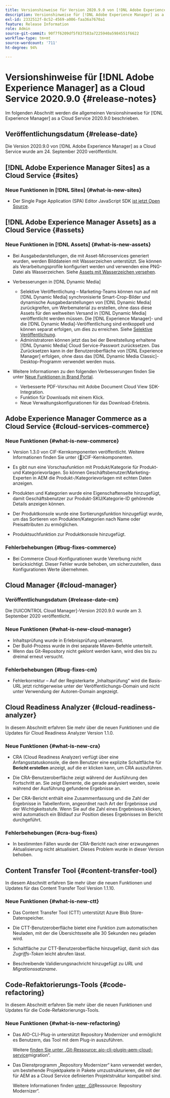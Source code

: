 ```yaml
---
title: Versionshinweise für Version 2020.9.0 von [!DNL Adobe Experience Manager] as a Cloud Service.
description: Versionshinweise für [!DNL Adobe Experience Manager] as a Cloud Service 2020.9.0
exl-id: 2332512f-8c52-4569-a006-faa36a7670a1
feature: Release Information
role: Admin
source-git-commit: 90f7f6209df5f837583a7225940a5984551f6622
workflow-type: tm+mt
source-wordcount: '711'
ht-degree: 94%

---
```


# Versionshinweise für [!DNL Adobe Experience Manager] as a Cloud Service 2020.9.0 {#release-notes}

Im folgenden Abschnitt werden die allgemeinen Versionshinweise für [!DNL Experience Manager] as a Cloud Service 2020.9.0 beschrieben.

## Veröffentlichungsdatum {#release-date}

Die Version 2020.9.0 von [!DNL Adobe Experience Manager] as a Cloud Service wurde am 24. September 2020 veröffentlicht.

## [!DNL Adobe Experience Manager Sites] as a Cloud Service {#sites}

### Neue Funktionen in [!DNL Sites] {#what-is-new-sites}

* Der Single Page Application (SPA) Editor JavaScript SDK [ist jetzt Open Source](/help/implementing/developing/hybrid/reference-materials.md).

## [!DNL Adobe Experience Manager Assets] as a Cloud Service {#assets}

### Neue Funktionen in [!DNL Assets] {#what-is-new-assets}

* Bei Ausgabedarstellungen, die mit Asset-Microservices generiert wurden, werden Bilddateien mit Wasserzeichen unterstützt. Sie können als Verarbeitungsprofile konfiguriert werden und verwenden eine PNG-Datei als Wasserzeichen. Siehe [Assets mit Wasserzeichen versehen](/help/assets/watermark-assets.md).

* Verbesserungen in [!DNL Dynamic Media]

   * Selektive Veröffentlichung – Marketing-Teams können nun auf mit [!DNL Dynamic Media] synchronisierte Smart-Crop-Bilder und dynamische Ausgabedarstellungen von [!DNL Dynamic Media] zurückgreifen, um Werbematerial zu erstellen, ohne dass diese Assets für den weltweiten Versand in [!DNL Dynamic Media] veröffentlicht werden müssen. Die [!DNL Experience Manager]- und die [!DNL Dynamic Media]-Veröffentlichung sind entkoppelt und können separat erfolgen, um dies zu erreichen. Siehe [Selektive Veröffentlichung](/help/assets/dynamic-media/selective-publishing.md).
   * Administratoren können jetzt das bei der Bereitstellung erhaltene [!DNL Dynamic Media] Cloud Service-Passwort zurücksetzen. Das Zurücksetzen kann in der Benutzeroberfläche von [!DNL Experience Manager] erfolgen, ohne dass das [!DNL Dynamic Media Classic]-Desktop-Programm verwendet werden muss.

* Weitere Informationen zu den folgenden Verbesserungen finden Sie unter [Neue Funktionen in Brand Portal](https://experienceleague.adobe.com/docs/experience-manager-brand-portal/using/introduction/whats-new.html?lang=de).

   * Verbesserte PDF-Vorschau mit Adobe Document Cloud View SDK-Integration.
   * Funktion für Downloads mit einem Klick.
   * Neue Verwaltungskonfigurationen für das Download-Erlebnis.

<!--
### Bugs Fixed {#bugs-fixed-assets}

TBD: list of Assets aaCS bugs that are fixed.
-->

## Adobe Experience Manager Commerce as a Cloud Service {#cloud-services-commerce}

### Neue Funktionen {#what-is-new-commerce}

* Version 1.3.0 von CIF-Kernkomponenten veröffentlicht. Weitere Informationen finden Sie unter {[&#128279;](https://github.com/adobe/aem-core-cif-components/releases/tag/core-cif-components-reactor-1.3.0)}CIF-Kernkomponenten.

* Es gibt nun eine Vorschaufunktion mit Produkt/Kategorie für Produkt- und Kategorievorlagen. So können Geschäftsbenutzer/Marketing-Experten in AEM die Produkt-/Kategorievorlagen mit echten Daten anzeigen.

* Produkten und Kategorien wurde eine Eigenschaftenseite hinzugefügt, damit Geschäftsbenutzer zur Produkt-SKU/Kategorie-ID gehörende Details anzeigen können.

* Der Produktkonsole wurde eine Sortierungsfunktion hinzugefügt wurde, um das Sortieren von Produkten/Kategorien nach Name oder Preisattributen zu ermöglichen.

* Produktsuchfunktion zur Produktkonsole hinzugefügt.

### Fehlerbehebungen {#bug-fixes-commerce}

* Bei Commerce Cloud-Konfigurationen wurde Vererbung nicht berücksichtigt. Dieser Fehler wurde behoben, um sicherzustellen, dass Konfigurationen Werte übernehmen.

## Cloud Manager {#cloud-manager}

### Veröffentlichungsdatum {#release-date-cm}

Die [!UICONTROL Cloud Manager]-Version 2020.9.0 wurde am 3. September 2020 veröffentlicht.

### Neue Funktionen {#what-is-new-cloud-manager}

* Inhaltsprüfung wurde in Erlebnisprüfung umbenannt.
* Der Build-Prozess wurde in drei separate Maven-Befehle unterteilt.
* Wenn das Git-Repository nicht geklont werden kann, wird dies bis zu dreimal erneut versucht.

### Fehlerbehebungen {#bug-fixes-cm}

* Fehlerkorrektur – Auf der Registerkarte „Inhaltsprüfung“ wird die Basis-URL jetzt richtigerweise unter der Veröffentlichungs-Domain und nicht unter Verwendung der Autoren-Domain angezeigt.

## Cloud Readiness Analyzer {#cloud-readiness-analyzer}

In diesem Abschnitt erfahren Sie mehr über die neuen Funktionen und die Updates für Cloud Readiness Analyzer Version 1.1.0.

### Neue Funktionen {#what-is-new-cra}

* CRA (Cloud Readiness Analyzer) verfügt über eine Anfangsstatuskonsole, die dem Benutzer eine explizite Schaltfläche für **Bericht erstellen** anzeigt, auf die er klicken kann, um CRA auszuführen.

* Die CRA-Benutzeroberfläche zeigt während der Ausführung den Fortschritt an. Sie zeigt Elemente, die gerade analysiert werden, sowie während der Ausführung gefundene Ergebnisse an.

* Der CRA-Bericht enthält eine Zusammenfassung und die Zahl der Ergebnisse in Tabellenform, angeordnet nach Art der Ergebnisse und der Wichtigkeitsstufe. Wenn Sie auf die Zahl eines Ergebnisses klicken, wird automatisch ein Bildlauf zur Position dieses Ergebnisses im Bericht durchgeführt.

### Fehlerbehebungen {#cra-bug-fixes}

* In bestimmten Fällen wurde der CRA-Bericht nach einer erzwungenen Aktualisierung nicht aktualisiert. Dieses Problem wurde in dieser Version behoben.

## Content Transfer Tool {#content-transfer-tool}

In diesem Abschnitt erfahren Sie mehr über die neuen Funktionen und Updates für das Content Transfer Tool Version 1.1.10.

### Neue Funktionen {#what-is-new-ctt}

* Das Content Transfer Tool (CTT) unterstützt Azure Blob Store-Datenspeicher.

* Die CTT-Benutzeroberfläche bietet eine Funktion zum automatischen Neuladen, mit der die Übersichtsseite alle 30 Sekunden neu geladen wird.

* Schaltfläche zur CTT-Benutzeroberfläche hinzugefügt, damit sich das *Zugriffs-Token* leicht abrufen lässt.

* Beschreibende Validierungsnachricht hinzugefügt zu *URL* und *Migrationssatzname*.

## Code-Refaktorierungs-Tools {#code-refactoring}

In diesem Abschnitt erfahren Sie mehr über die neuen Funktionen und Updates für die Code-Refaktorierungs-Tools.

### Neue Funktionen {#what-is-new-refactoring}

* Das AIO-CLI-Plug-in unterstützt Repository Modernizer und ermöglicht es Benutzern, das Tool mit dem Plug-in auszuführen.

  Weitere [&#x200B; finden Sie unter „Git-Ressource: aio-cli-plugin-aem-cloud-service](https://github.com/adobe/aio-cli-plugin-aem-cloud-service-migration)migration“.

* Das Dienstprogramm „Repository Modernizer“ kann verwendet werden, um bestehende Projektpakete in Pakete umzustrukturieren, die mit der für AEM as a Cloud Service definierten Projektstruktur kompatibel sind.

  Weitere Informationen finden [&#x200B; unter „Git](https://github.com/adobe/aem-cloud-service-source-migration/tree/master/packages/repository-modernizer)Ressource: Repository Modernizer“.
